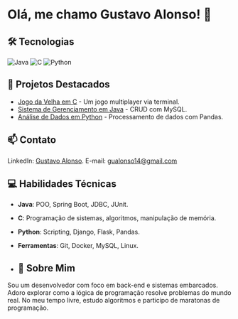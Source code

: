 # Olá, me chamo Gustavo Alonso! 👋

## 🛠️ Tecnologias
![Java](https://img.shields.io/badge/Java-ED8B00?style=for-the-badge&logo=openjdk&logoColor=white)
![C](https://img.shields.io/badge/C-00599C?style=for-the-badge&logo=c&logoColor=white)
![Python](https://img.shields.io/badge/Python-3776AB?style=for-the-badge&logo=python&logoColor=white)

## 🚀 Projetos Destacados
- [Jogo da Velha em C](https://github.com/seu-user/jogo-da-velha-c) - Um jogo multiplayer via terminal.
- [Sistema de Gerenciamento em Java](https://github.com/seu-user/sistema-gerenciamento-java) - CRUD com MySQL.
- [Análise de Dados em Python](https://github.com/seu-user/analise-dados-python) - Processamento de dados com Pandas.

## 📫 Contato
LinkedIn: [Gustavo Alonso](https://www.linkedin.com/in/gustavo-alonso-938051209/).
E-mail: gualonso14@gmail.com

## 💻 Habilidades Técnicas
- **Java**: POO, Spring Boot, JDBC, JUnit.
- **C**: Programação de sistemas, algoritmos, manipulação de memória.
- **Python**: Scripting, Django, Flask, Pandas.
- **Ferramentas**: Git, Docker, MySQL, Linux.

- ## 📌 Sobre Mim
Sou um desenvolvedor com foco em back-end e sistemas embarcados. Adoro explorar como a lógica de programação resolve problemas do mundo real. No meu tempo livre, estudo algoritmos e participo de maratonas de programação.
